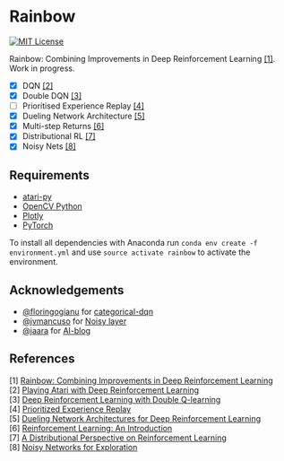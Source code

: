 Rainbow
=======
[![MIT License](https://img.shields.io/badge/license-MIT-blue.svg)](LICENSE.md)

Rainbow: Combining Improvements in Deep Reinforcement Learning [[1]](#references). Work in progress.

- [x] DQN [[2]](#references)
- [x] Double DQN [[3]](#references)
- [ ] Prioritised Experience Replay [[4]](#references)
- [x] Dueling Network Architecture [[5]](#references)
- [x] Multi-step Returns [[6]](#references)
- [x] Distributional RL [[7]](#references)
- [x] Noisy Nets [[8]](#references)

Requirements
------------

- [atari-py](https://github.com/openai/atari-py)
- [OpenCV Python](https://pypi.python.org/pypi/opencv-python)
- [Plotly](https://plot.ly/)
- [PyTorch](http://pytorch.org/)

To install all dependencies with Anaconda run `conda env create -f environment.yml` and use `source activate rainbow` to activate the environment.

Acknowledgements
----------------

- [@floringogianu](https://github.com/floringogianu) for [categorical-dqn](https://github.com/floringogianu/categorical-dqn)
- [@jvmancuso](https://github.com/jvmancuso) for [Noisy layer](https://github.com/pytorch/pytorch/pull/2103)
- [@jaara](https://github.com/jaara) for [AI-blog](https://github.com/jaara/AI-blog)

References
----------

[1] [Rainbow: Combining Improvements in Deep Reinforcement Learning](https://arxiv.org/abs/1710.02298)  
[2] [Playing Atari with Deep Reinforcement Learning](http://arxiv.org/abs/1312.5602)  
[3] [Deep Reinforcement Learning with Double Q-learning](http://arxiv.org/abs/1509.06461)  
[4] [Prioritized Experience Replay](http://arxiv.org/abs/1511.05952)  
[5] [Dueling Network Architectures for Deep Reinforcement Learning](http://arxiv.org/abs/1511.06581)  
[6] [Reinforcement Learning: An Introduction](http://www.incompleteideas.net/sutton/book/ebook/the-book.html)  
[7] [A Distributional Perspective on Reinforcement Learning](https://arxiv.org/abs/1707.06887)  
[8] [Noisy Networks for Exploration](https://arxiv.org/abs/1706.10295)  
